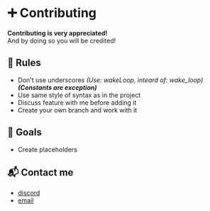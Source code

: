 # ➕ Contributing

**Contributing is very appreciated!** \
And by doing so you will be credited!


## 📌 Rules

* Don't use underscores *(Use: wakeLoop, inteard of: wake_loop)* ***(Constants are exception)***
* Use same style of syntax as in the project
* Discuss feature with me before adding it
* Create your own branch and work with it


## 🎯 Goals
* Create placeholders


## 📬 Contact me
* [discord](https://discord.gg/kAX7UErbA5)
* [email](sendto:ivan.resetnikov.alpha@gmail.com)